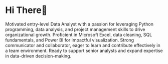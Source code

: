 # Hi There👋
Motivated entry-level Data Analyst with a passion for leveraging Python programming, data analysis, and project management skills to drive organizational growth. Proficient in Microsoft Excel, data cleaning, SQL fundamentals, and Power BI for impactful visualization. Strong communicator and collaborator, eager to learn and contribute effectively in a team environment. Ready to support senior analysts and expand expertise in data-driven decision-making.
